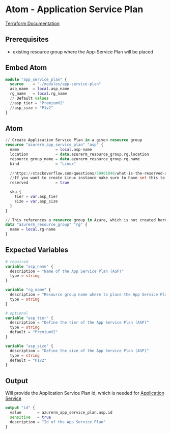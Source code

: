 # Atom - Application Service Plan

[Terraform Documentation](https://registry.terraform.io/providers/hashicorp/azurerm/latest/docs/data-sources/app_service_plan)
## Prerequisites

- existing resource group where the App-Service Plan will be placed

## Embed Atom
```terraform
module "app_service_plan" {
  source    = "./modules/app-service-plan"
  asp_name  = local.asp_name
  rg_name   = local.rg_name
  // Default values
  //asp_tier = "PremiumV2"
  //asp_size = "P1v2"
}
```
## Atom
```terraform
// Create Application Service Plan in a given resource group
resource "azurerm_app_service_plan" "asp" {
  name                = local.asp-name
  location            = data.azurerm_resource_group.rg.location
  resource_group_name = data.azurerm_resource_group.rg.name
  kind                = "Linux"
  
  //https://stackoverflow.com/questions/59901840/what-is-the-reserved-argument-in-azure-app-service-plan-terraform-config
  //If you want to create Linux instance make sure to have set this to true
  reserved            = true

  sku {
    tier = var.asp_tier
    size = var.asp_size
  }
}

// This references a resource group in Azure, which is not created here
data "azurerm_resource_group" "rg" {
  name = local.rg-name
}
```

## Expected Variables
```terraform
# required
variable "asp_name" {
  description = "Name of the App Service Plan (ASP)"
  type = string
}

variable "rg_name" {
  description = "Resource group name where to place the App Service Plan (ASP)"
  type = string
}

# optional
variable "asp_tier" {
  description = "Define the tier of the App Service Plan (ASP)"
  type = string
  default = "PremiumV2"
}

variable "asp_size" {
  description = "Define the size of the App Service Plan (ASP)"
  type = string
  default = "P1v2"
}
```

## Output
Will provide the Application Service Plan id, which is needed for [Application Service](../app_service/README.md)
```terraform
output "id" {
  value       = azurerm_app_service_plan.asp.id
  sensitive   = true
  description = "Id of the App Service Plan"
}
```
